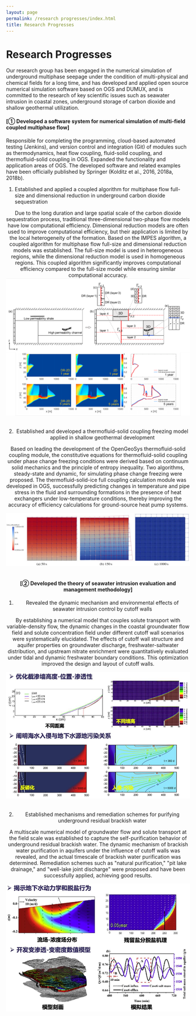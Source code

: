 ```yaml
---
layout: page
permalink: /research progresses/index.html
title: Research Progresses
---
```


# Research Progresses

Our research group has been engaged in the numerical simulation of underground multiphase seepage under the condition of multi-physical and chemical fields for a long time, and has developed and applied open source numerical simulation software based on OGS and DUMUX, and is committed to the research of key scientific issues such as seawater intrusion in coastal zones, underground storage of carbon dioxide and shallow geothermal utilization.<br>

#### [① Developed a software system for numerical simulation of multi-field coupled multiphase flow]

Responsible for completing the programming, cloud-based automated testing (Jenkins), and version control and integration (Git) of modules such as thermodynamics, heat flow coupling, fluid-solid coupling, and thermofluid-solid coupling in OGS. Expanded the functionality and application areas of OGS. The developed software and related examples have been officially published by Springer (Kolditz et al., 2016, 2018a, 2018b).

1) Established and applied a coupled algorithm for multiphase flow full-size and dimensional reduction in underground carbon dioxide sequestration
<center>
Due to the long duration and large spatial scale of the carbon dioxide sequestration process, traditional three-dimensional two-phase flow models have low computational efficiency. Dimensional reduction models are often used to improve computational efficiency, but their application is limited by the local heterogeneity of the formation. Based on the IMPES algorithm, a coupled algorithm for multiphase flow full-size and dimensional reduction models was established. The full-size model is used in heterogeneous regions, while the dimensional reduction model is used in homogeneous regions. This coupled algorithm significantly improves computational efficiency compared to the full-size model while ensuring similar computational accuracy.
<center>
<img src="/figures/1.png">
</center>
<br>

2) Established and developed a thermofluid-solid coupling freezing model applied in shallow geothermal development

Based on leading the development of the OpenGeoSys thermofluid-solid coupling module, the constitutive equations for thermofluid-solid coupling under phase change freezing conditions were derived based on continuum solid mechanics and the principle of entropy inequality. Two algorithms, steady-state and dynamic, for simulating phase change freezing were proposed. The thermofluid-solid-ice full coupling calculation module was developed in OGS, successfully predicting changes in temperature and pipe stress in the fluid and surrounding formations in the presence of heat exchangers under low-temperature conditions, thereby improving the accuracy of efficiency calculations for ground-source heat pump systems.
<center>
<img src="/figures/2.png">
</center>
<br>

#### [② Developed the theory of seawater intrusion evaluation and management methodology]

1) Revealed the dynamic mechanism and environmental effects of seawater intrusion control by cutoff walls

By establishing a numerical model that couples solute transport with variable-density flow, the dynamic changes in the coastal groundwater flow field and solute concentration field under different cutoff wall scenarios were systematically elucidated. The effects of cutoff wall structure and aquifer properties on groundwater discharge, freshwater-saltwater distribution, and upstream nitrate enrichment were quantitatively evaluated under tidal and dynamic freshwater boundary conditions. This optimization improved the design and layout of cutoff walls.
<center>
<img src="/figures/3.png">
</center>
<br>

2) Established mechanisms and remediation schemes for purifying underground residual brackish water

A multiscale numerical model of groundwater flow and solute transport at the field scale was established to capture the self-purification behavior of underground residual brackish water. The dynamic mechanism of brackish water purification in aquifers under the influence of cutoff walls was revealed, and the actual timescale of brackish water purification was determined. Remediation schemes such as "natural purification," "pit lake drainage," and "well-lake joint discharge" were proposed and have been successfully applied, achieving good results.
<center>
<img src="/figures/4.png">
</center>
<br>

